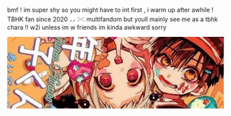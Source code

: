 bmf !
im super shy so you might have to int first , i warm up after awhile !
TBHK fan since 2020 ⸝⸝ 𓏵 multifandom but youll mainly see me as a tbhk chara !! w2i unless im w friends
im kinda awkward sorry 


![alt text](https://github.com/juniebugs/juniebugs/blob/2fba25060f4ec0b33daa3d9171fbfbc1d2a3b36c/tbhkbanner.webp)

